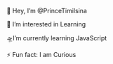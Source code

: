  👋 Hey, I’m @PrinceTimilsina
                               
 👀 I’m interested in Learning 
 
 🛸I’m currently learning JavaScript
 
⚡ Fun fact: I am Curious
<!---
PrinceTimilsina/PrinceTimilsina is a ✨ special ✨ repository because its `README.md` (this file) appears on your GitHub profile.
You can click the Preview link to take a look at your changes.
--->

